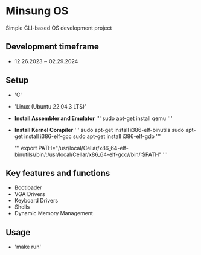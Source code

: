 # Minsung OS
Simple CLI-based OS development project

## Development timeframe
- 12.26.2023 ~ 02.29.2024

## Setup
- 'C'
- 'Linux (Ubuntu 22.04.3 LTS)'
- **Install Assembler and Emulator**
  '''
  sudo apt-get install qemu
  '''
- **Install Kernel Compiler**
  '''
  sudo apt-get install i386-elf-binutils
  sudo apt-get install i386-elf-gcc
  sudo apt-get install i386-elf-gdb
  '''

  '''
  export PATH="/usr/local/Cellar/x86_64-elf-binutils/<version>/bin/:/usr/local/Cellar/x86_64-elf-gcc/<version>/bin/:$PATH"
  '''
## Key features and functions
- Bootloader
- VGA Drivers
- Keyboard Drivers
- Shells
- Dynamic Memory Management

## Usage
- 'make run'
